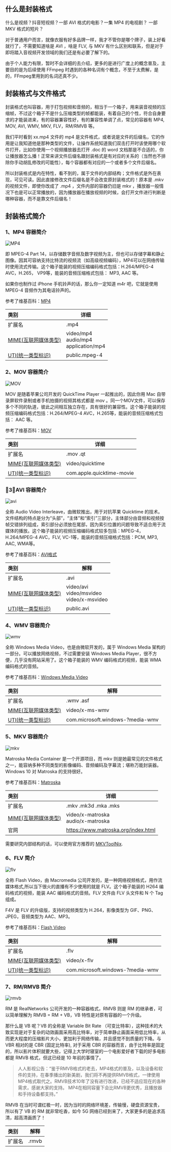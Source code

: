 ## 什么是封装格式

什么是视频？抖音短视频？一部 AVI 格式的电影？一集 MP4 的电视剧？ 一部 MKV 格式的短片？

对于普通用户而言，就像衣服有好多品牌一样，我才不管你是哪个牌子，装上好看就行了，不需要知道啥是 AVI ，啥是 FLV, 与 MKV 有什么区别和联系，但是对于即将踏入音视频开发领域的我们还是有必要了解下的。

由于个人能力有限，暂时不会详细的去介绍，更多的是进行广度上的概念普及，主要目的是为后续使用 FFmpeg 时遇到的各种名词有个概念，不至于太费解，是的，FFmpeg里用到的名词还真不少。

## 封装格式与文件格式

封装格式也叫容器，用于打包视频和音频的，相当于一个箱子，用来装音视频的压缩帧，不过这个箱子不是什么压缩类型的帧都能装，有着自己的个性，符合自身要求的才能装进来，有的容器兼容性好，有的兼容性单调了点，常见的容器有 MP4, MOV, AVI,  WMV, MKV, FLV，RM/RMVB 等。

我们平时看到 xx.mp4 文件的 mp4 是文件格式，或者说是文件的后缀名，它的作用是让我知道他是那种类型的文件，让操作系统知道我们双击打开时该使用哪个软件打开，比如你使用一个视频播放器去打开 .doc 的 word 文档那是不合适的，你让播放器怎么播！正常来讲文件后缀名跟封装格式是有对应的关系的（当然也不排除你手动胡乱修改的可能性），每个容器都有对应的一个或者多个文件后缀名。

所以封装格式是内在特性，看不到的，属于文件的内部结构；文件格式是外在表现，可见可读。因此直接修改文件后缀名是不会改变原封装格式的！原本是 .mkv 的视频文件，即使你改成了 .mp4 ，文件内部的容器仍旧是 mkv ，播放器一般情况下也是可以正常播放的，因为播放器在播放视频的时候，会打开文件进行判断是哪种容器，而不是靠文件后缀名！

## 封装格式简介

### 1、MP4 容器简介

![MP4](imgs/0x01/MP4.png)

即 MPEG-4 Part 14，以存储数字音频及数字视频为主，但也可以存储字幕和静止图像。因其可容纳支持比特流的视频流（如高级视频编码），MP4可以在网络传输时使用流式传输。这个箱子能装的视频压缩编码格式包括：H.264/MPEG-4 AVC，H.265， VP9等，能装的音频压缩格式包括： MP3, AAC 等。

如果你也制作过 iPhone 手机铃声的话，那么你一定知道 m4r 吧，它就是使用 MPEG-4 音频作为其电话铃声的。

参考了维基百科：[MP4](https://zh.wikipedia.org/wiki/MP4)


| 类别                                                         | 详细                                       |
| :----------------------------------------------------------- | ------------------------------------------ |
| 扩展名                                                       | .mp4                                       |
| [MIME(互联网媒体类型)](https://zh.wikipedia.org/wiki/%E4%BA%92%E8%81%94%E7%BD%91%E5%AA%92%E4%BD%93%E7%B1%BB%E5%9E%8B) | video/mp4<br>audio/mp4<br/>application/mp4 |
| [UTI(统一类型标识)](https://developer.apple.com/documentation/avfoundation/avfiletype?language=objc) | public.mpeg-4                              |


### 2、MOV 容器简介

![MOV](imgs/0x01/mov.png)

MOV 是随着苹果公司开发的 QuickTime Player 一起推出的，因此你用 Mac 自带录屏软件录制或者手机拍摄的视频其格式都是 mov 。同一个MOV文件，可以保存多个不同的轨道，彼此之间相互独立存在，具有很好的兼容性。这个箱子能装的视频压缩编码格式包括：H.264/MPEG-4 AVC，H.265等，能装的音频压缩格式包括： AAC 等。

参考了维基百科：[MOV](https://zh.wikipedia.org/wiki/QuickTime)

| 类别                                                         | 详细                      |
| :----------------------------------------------------------- | ------------------------- |
| 扩展名                                                       | .mov .qt                  |
| [MIME(互联网媒体类型)](https://zh.wikipedia.org/wiki/%E4%BA%92%E8%81%94%E7%BD%91%E5%AA%92%E4%BD%93%E7%B1%BB%E5%9E%8B) | video/quicktime           |
| [UTI(统一类型标识)](https://developer.apple.com/documentation/avfoundation/avfiletype?language=objc) | com.apple.quicktime-movie |

### 3、AVI 容器简介

![avi](imgs/0x01/AVI_Ext_icon.png)

全称 Audio Video Interleave，由微软推出，用于对抗苹果 Quicktime 的技术。文件结构的特点是分为“头部”，“主体”和“索引”三部分，主体部分由音频和视频按帧交错排列组成，索引部分必须放在尾部，因为索引位置的问题导致不适合用于流媒体的播放。这个箱子能装的视频压缩编码格式较多包括：MPEG-4，H.264/MPEG-4 AVC，FLV, VC-1等，能装的音频压缩格式包括：PCM, MP3, AAC, WMA等。

参考了维基百科：[AVI格式](https://zh.wikipedia.org/wiki/AVI%E6%A0%BC%E5%BC%8F)


| 类别                                                         | 解释                                          |
| :----------------------------------------------------------- | --------------------------------------------- |
| 扩展名                                                       | .avi                                          |
| [MIME(互联网媒体类型)](https://zh.wikipedia.org/wiki/%E4%BA%92%E8%81%94%E7%BD%91%E5%AA%92%E4%BD%93%E7%B1%BB%E5%9E%8B) | video/avi<br>video/msvideo<br>video/x-msvideo |
| [UTI(统一类型标识)](https://developer.apple.com/documentation/avfoundation/avfiletype?language=objc) | public.avi                                    |


### 4、WMV 容器简介


![wmv](imgs/0x01/wmv.png)

全称 Windows Media Video，也是由微软开发的，属于 Windows Media 架构的一部分。可以播放网络视频，不过需要安装 Windows Media Player，很不方便，几乎没有网站采用了。这个箱子能装的 WMV 编码格式的视频，能装 WMA 编码格式的音频。


参考了维基百科：[Windows Media Video](https://zh.wikipedia.org/wiki/Windows_Media_Video)


| 类别                                                         | 解释                             |
| :----------------------------------------------------------- | -------------------------------- |
| 扩展名                                                       | .wmv .asf                        |
| [MIME(互联网媒体类型)](https://zh.wikipedia.org/wiki/%E4%BA%92%E8%81%94%E7%BD%91%E5%AA%92%E4%BD%93%E7%B1%BB%E5%9E%8B) | video/x-ms-wmv                   |
| [UTI(统一类型标识)](https://developer.apple.com/documentation/avfoundation/avfiletype?language=objc) | com.microsoft.windows-?media-wmv |

### 5、MKV 容器简介

![mkv](imgs/0x01/mkv.png)

Matroska Media Container 是一个开源项目，而 mkv 则是她最常见的文件格式之一，能容纳多种不同类型的影像编码、音频编码及字幕流；堪称万能封装器。Windows 10 对 Matroska 的支持很好。

参考了维基百科：[Matroska](https://zh.wikipedia.org/wiki/Matroska)


| 类别                                                         | 详细                                 |
| :----------------------------------------------------------- | ------------------------------------ |
| 扩展名                                                       | .mkv .mk3d .mka .mks                 |
| [MIME(互联网媒体类型)](https://zh.wikipedia.org/wiki/%E4%BA%92%E8%81%94%E7%BD%91%E5%AA%92%E4%BD%93%E7%B1%BB%E5%9E%8B) | video/x-matroska<br>audio/x-matroska |
| 官网                                                         | https://www.matroska.org/index.html  |

需要研究内部结构的话，可以使用官方推荐的 [MKVToolNix](https://mkvtoolnix.download/macos/).



### 6、FLV 简介

![flv](imgs/0x01/flv.png)

全称 Flash Video，由 Macromedia 公司开发的，是一种网络视频格式，用作流媒体格式,所以当下很火的直播有不少使用的就是 FLV。这个箱子能装的 H264 编码格式的视频，能装 AAC 编码格式的音频。FLV 文件由 FLV 头文件和 N 个 Tag 组成。



F4V 是 FLV 的升级版，支持的视频类型为 H.264，影像类型为 GIF、PNG、JPEG，音频类型为 AAC、MP3。



参考了维基百科：[Flash Video](https://zh.wikipedia.org/wiki/Flash_Video)


| 类别                                                         | 解释                             |
| :----------------------------------------------------------- | -------------------------------- |
| 扩展名                                                        | .flv                             |
| [MIME(互联网媒体类型)](https://zh.wikipedia.org/wiki/%E4%BA%92%E8%81%94%E7%BD%91%E5%AA%92%E4%BD%93%E7%B1%BB%E5%9E%8B) | video/x-flv                      |
| [UTI(统一类型标识)](https://developer.apple.com/documentation/avfoundation/avfiletype?language=objc) | com.microsoft.windows-?media-wmv |

### 7、RM/RMVB 简介

![rmvb](imgs/0x01/rmvb.jpg)

RM 是 RealNetworks 公司开发的一种容器格式，RMVB 则是 RM 的继承者，可以简单理解为 RMVB = RM + VB，VB 特性是对原有容器的一个升级。

那什么是 VB 呢？VB 的全称是 Variable Bit Rate （可变比特率），这种技术的大致实现是对于复杂的动效画面采用高比特率，对于简单静止画面采用低比特率，从而更大程度的压缩影片大小，更加利于网络传输，并且感觉不到质量的下降。与 VBR 相对的是 CBR (固定比特率), 对于采用 CBR 的容器而言，由于比特率是固定的，所以影片体积就要大些，记得上大学时寝室的一个电影爱好者下载的好多电影都是 RMVB 格式，但这已经是 10 年前的事情了。

> 人人影视公告：“鉴于RMVB格式的老去，MP4格式的普及，以及设备和软件的支持，在春季播出的新美剧，我们将不再提供RMVB格式，一律使用MP4格式取代之。RMVB技术10年了没有进行改进，已经不适应现在的各种需求，感谢大家的支持。 MP4在相同容量下会比RMVB更优秀，且播放器和手持设备都支持。”

RMVB 在当时可谓红极一时，因为当时的网络环境差，传输慢，硬盘资源宝贵，所以有了 VB 的 RM 就非常吃香，如今 5G 网络已经到来了，大家更多的是追求高清，超高清画质了！


| 类别   | 解释  |
| :----- | ----- |
| 扩展名 | .rmvb |

